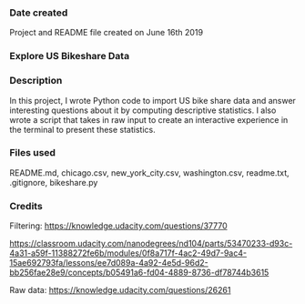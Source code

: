 ### Date created
Project and README file created on June 16th 2019

### Explore US Bikeshare Data

### Description
In this project, I wrote Python code to import US bike share data and answer interesting questions about it by computing descriptive statistics. I also wrote a script that takes in raw input to create an interactive experience in the terminal to present these statistics.

### Files used
README.md,
chicago.csv,
new_york_city.csv,
washington.csv,
readme.txt,
.gitignore,
bikeshare.py

### Credits
Filtering:
https://knowledge.udacity.com/questions/37770

https://classroom.udacity.com/nanodegrees/nd104/parts/53470233-d93c-4a31-a59f-11388272fe6b/modules/0f8a717f-4ac2-49d7-9ac4-15ae692793fa/lessons/ee7d089a-4a92-4e5d-96d2-bb256fae28e9/concepts/b05491a6-fd04-4889-8736-df78744b3615

Raw data:
https://knowledge.udacity.com/questions/26261

